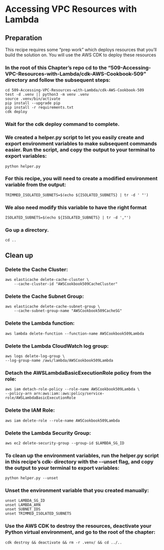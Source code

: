 # Accessing VPC Resources with Lambda
## Preparation

This recipe requires some “prep work” which deploys resources that you’ll build the solution on. You will use the AWS CDK to deploy these resources 

### In the root of this Chapter’s repo cd to the “509-Accessing-VPC-Resources-with-Lambda/cdk-AWS-Cookbook-509” directory and follow the subsequent steps:
```
cd 509-Accessing-VPC-Resources-with-Lambda/cdk-AWS-Cookbook-509
test -d .venv || python3 -m venv .venv
source .venv/bin/activate
pip install --upgrade pip
pip install -r requirements.txt
cdk deploy
```

### Wait for the cdk deploy command to complete. 

### We created a helper.py script to let you easily create and export environment variables to make subsequent commands easier. Run the script, and copy the output to your terminal to export variables:

`python helper.py`

### For this recipe, you will need to create a modified environment variable from the output: 

`TRIMMED_ISOLATED_SUBNETS=$(echo ${ISOLATED_SUBNETS} | tr -d ' "')`

### We also need modify this variable to have the right format
`ISOLATED_SUBNETS=$(echo ${ISOLATED_SUBNETS} | tr -d ',"')`

### Go up a directory. 
```
cd ..
```

## Clean up 
### Delete the Cache Cluster:
```
aws elasticache delete-cache-cluster \
    --cache-cluster-id "AWSCookbook509CacheCluster"
```

### Delete the Cache Subnet Group:
```
aws elasticache delete-cache-subnet-group \
    --cache-subnet-group-name "AWSCookbook509CacheSG"
```

### Delete the Lambda function:

`aws lambda delete-function --function-name AWSCookbook509Lambda`

### Delete the Lambda CloudWatch log group:
```
aws logs delete-log-group \
--log-group-name /aws/lambda/AWSCookbook509Lambda
```

### Detach the AWSLambdaBasicExecutionRole policy from the role:
```
aws iam detach-role-policy --role-name AWSCookbook509Lambda \
--policy-arn arn:aws:iam::aws:policy/service-role/AWSLambdaBasicExecutionRole
```

### Delete the IAM Role:

`aws iam delete-role --role-name AWSCookbook509Lambda`

### Delete the Lambda Security Group: 

`aws ec2 delete-security-group --group-id $LAMBDA_SG_ID`

### To clean up the environment variables, run the helper.py script in this recipe’s cdk- directory with the --unset flag, and copy the output to your terminal to export variables:

`python helper.py --unset`

### Unset the environment variable that you created manually:
```
unset LAMBDA_SG_ID
unset LAMBDA_ARN
unset SUBNET_IDS
unset TRIMMED_ISOLATED_SUBNETS
```

### Use the AWS CDK to destroy the resources, deactivate your Python virtual environment, and go to the root of the chapter:

`cdk destroy && deactivate && rm -r .venv/ && cd ../..`
